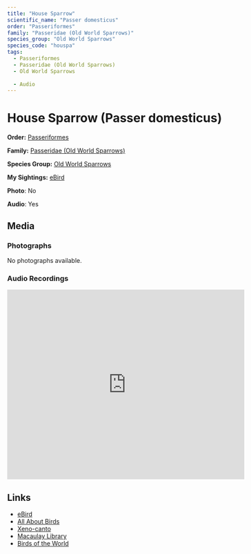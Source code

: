 ```yaml
---
title: "House Sparrow"
scientific_name: "Passer domesticus"
order: "Passeriformes"
family: "Passeridae (Old World Sparrows)"
species_group: "Old World Sparrows"
species_code: "houspa"
tags: 
  - Passeriformes
  - Passeridae (Old World Sparrows)
  - Old World Sparrows
  
  - Audio
---
```


# House Sparrow (Passer domesticus)

**Order:** [Passeriformes](/tags/passeriformes)

**Family:** [Passeridae (Old World Sparrows)](/tags/passeridae-old-world-sparrows)

**Species Group:** [Old World Sparrows](/tags/old-world-sparrows)

**My Sightings:** [eBird](https://ebird.org/lifelist?r=world&time=life&spp=houspa)

**Photo**: No 

**Audio**: Yes

## Media
### Photographs
No photographs available.

### Audio Recordings
<iframe src="https://macaulaylibrary.org/asset/626559381/embed" width="550" height="440" frameborder="0" allowfullscreen></iframe>

## Links
* [eBird](https://ebird.org/species/houspa) 
* [All About Birds](https://www.allaboutbirds.org/guide/houspa) 
* [Xeno-canto](https://www.xeno-canto.org/species/passer-domesticus) 
* [Macaulay Library](https://search.macaulaylibrary.org/catalog?taxonCode=houspa&sort=rating_rank_desc)
* [Birds of the World](https://birdsoftheworld.org/bow/species/houspa)
